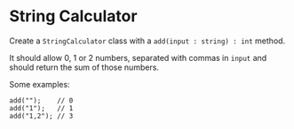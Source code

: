 # String Calculator

Create a `StringCalculator` class with a `add(input : string) : int` method.

It should allow 0, 1 or 2 numbers, separated with commas in `input` and should return the sum of those numbers.

Some examples:

```
add("");    // 0
add("1");   // 1
add("1,2"); // 3
```
